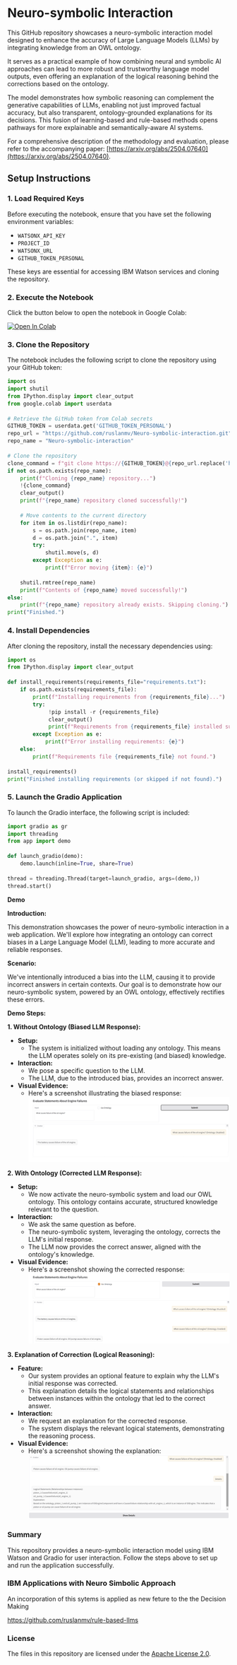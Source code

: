 # Neuro-symbolic Interaction

This GitHub repository showcases a neuro-symbolic interaction model designed to enhance the accuracy of Large Language Models (LLMs) by integrating knowledge from an OWL ontology.

It serves as a practical example of how combining neural and symbolic AI approaches can lead to more robust and trustworthy language model outputs, even offering an explanation of the logical reasoning behind the corrections based on the ontology.

The model demonstrates how symbolic reasoning can complement the generative capabilities of LLMs, enabling not just improved factual accuracy, but also transparent, ontology-grounded explanations for its decisions. This fusion of learning-based and rule-based methods opens pathways for more explainable and semantically-aware AI systems.

For a comprehensive description of the methodology and evaluation, please refer to the accompanying paper: [https://arxiv.org/abs/2504.07640](https://arxiv.org/abs/2504.07640).


## Setup Instructions

### 1. Load Required Keys
Before executing the notebook, ensure that you have set the following environment variables:

- `WATSONX_API_KEY`
- `PROJECT_ID`
- `WATSONX_URL`
- `GITHUB_TOKEN_PERSONAL`

These keys are essential for accessing IBM Watson services and cloning the repository.

### 2. Execute the Notebook

Click the button below to open the notebook in Google Colab:

[![Open In Colab](https://colab.research.google.com/assets/colab-badge.svg)](https://colab.research.google.com/github/ruslanmv/Neuro-symbolic-interaction/blob/main/Neuro_symbolic_interaction.ipynb)

### 3. Clone the Repository
The notebook includes the following script to clone the repository using your GitHub token:

```python
import os
import shutil
from IPython.display import clear_output
from google.colab import userdata

# Retrieve the GitHub token from Colab secrets
GITHUB_TOKEN = userdata.get('GITHUB_TOKEN_PERSONAL')
repo_url = "https://github.com/ruslanmv/Neuro-symbolic-interaction.git"
repo_name = "Neuro-symbolic-interaction"

# Clone the repository
clone_command = f"git clone https://{GITHUB_TOKEN}@{repo_url.replace('https://', '')}"
if not os.path.exists(repo_name):
    print(f"Cloning {repo_name} repository...")
    !{clone_command}
    clear_output()
    print(f"{repo_name} repository cloned successfully!")
    
    # Move contents to the current directory
    for item in os.listdir(repo_name):
        s = os.path.join(repo_name, item)
        d = os.path.join(".", item)
        try:
            shutil.move(s, d)
        except Exception as e:
            print(f"Error moving {item}: {e}")
    
    shutil.rmtree(repo_name)
    print(f"Contents of {repo_name} moved successfully!")
else:
    print(f"{repo_name} repository already exists. Skipping cloning.")
print("Finished.")
```

### 4. Install Dependencies
After cloning the repository, install the necessary dependencies using:

```python
import os
from IPython.display import clear_output

def install_requirements(requirements_file="requirements.txt"):
    if os.path.exists(requirements_file):
        print(f"Installing requirements from {requirements_file}...")
        try:
             !pip install -r {requirements_file}
             clear_output()
             print(f"Requirements from {requirements_file} installed successfully!")
        except Exception as e:
            print(f"Error installing requirements: {e}")
    else:
        print(f"Requirements file {requirements_file} not found.")

install_requirements()
print("Finished installing requirements (or skipped if not found).")
```

### 5. Launch the Gradio Application
To launch the Gradio interface, the following script is included:

```python
import gradio as gr
import threading
from app import demo

def launch_gradio(demo):
    demo.launch(inline=True, share=True)

thread = threading.Thread(target=launch_gradio, args=(demo,))
thread.start()
```



**Demo**

**Introduction:**

This demonstration showcases the power of neuro-symbolic interaction in a web application. We'll explore how integrating an ontology can correct biases in a Large Language Model (LLM), leading to more accurate and reliable responses.

**Scenario:**

We've intentionally introduced a bias into the LLM, causing it to provide incorrect answers in certain contexts. Our goal is to demonstrate how our neuro-symbolic system, powered by an OWL ontology, effectively rectifies these errors.

**Demo Steps:**

**1. Without Ontology (Biased LLM Response):**

* **Setup:**
    * The system is initialized without loading any ontology. This means the LLM operates solely on its pre-existing (and biased) knowledge.
* **Interaction:**
    * We pose a specific question to the LLM.
    * The LLM, due to the introduced bias, provides an incorrect answer.
* **Visual Evidence:**
    * Here's a screenshot illustrating the biased response:
    ![](./assets/2025-02-24-14-25-03.png)


**2. With Ontology (Corrected LLM Response):**

* **Setup:**
    * We now activate the neuro-symbolic system and load our OWL ontology. This ontology contains accurate, structured knowledge relevant to the question.
* **Interaction:**
    * We ask the same question as before.
    * The neuro-symbolic system, leveraging the ontology, corrects the LLM's initial response.
    * The LLM now provides the correct answer, aligned with the ontology's knowledge.
* **Visual Evidence:**
    * Here's a screenshot showing the corrected response:
    ![](./assets/2025-02-24-14-26-01.png)


**3. Explanation of Correction (Logical Reasoning):**

* **Feature:**
    * Our system provides an optional feature to explain why the LLM's initial response was corrected.
    * This explanation details the logical statements and relationships between instances within the ontology that led to the correct answer.
* **Interaction:**
    * We request an explanation for the corrected response.
    * The system displays the relevant logical statements, demonstrating the reasoning process.
* **Visual Evidence:**
    * Here's a screenshot showing the explanation:
    ![](./assets/2025-02-24-14-26-29.png)
    

### Summary
This repository provides a neuro-symbolic interaction model using IBM Watson and Gradio for user interaction. Follow the steps above to set up and run the application successfully.

### IBM Applications with Neuro Simbolic Approach
An incorporation of this sytems is applied as new feture to the the Decision Making 

https://github.com/ruslanmv/rule-based-llms


###  License
The files in this repository are licensed under the [Apache License 2.0](LICENSE).


